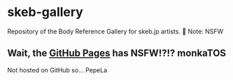 # skeb-gallery
Repository of the Body Reference Gallery for skeb.jp artists. 🔞 Note: NSFW 

## Wait, the [GitHub Pages](https://theblackcat-oc.github.io/skeb-gallery/) has NSFW!?!? monkaTOS

Not hosted on GitHub so... PepeLa
